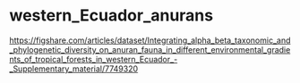 # western_Ecuador_anurans
https://figshare.com/articles/dataset/Integrating_alpha_beta_taxonomic_and_phylogenetic_diversity_on_anuran_fauna_in_different_environmental_gradients_of_tropical_forests_in_western_Ecuador_-_Supplementary_material/7749320

